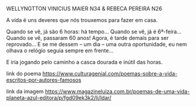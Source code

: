WELLYNGTTON VINICIUS MAIER N34  &  REBECA PEREIRA N26    

A vida é uns deveres que nós trouxemos para fazer em casa.

Quando se vê, já são 6 horas: há tempo…
Quando se vê, já é 6ª-feira…
Quando se vê, passaram 60 anos!
Agora, é tarde demais para ser reprovado…
E se me dessem – um dia – uma outra oportunidade,
eu nem olhava o relógio
seguia sempre em frente…

E iria jogando pelo caminho a casca dourada e inútil das horas.

link do poema
https://www.culturagenial.com/poemas-sobre-a-vida-escritos-por-autores-famosos

link da imagem
https://www.magazineluiza.com.br/poemas-de-uma-vida-planeta-azul-editora/p/fgd09ek3k2/li/ldar/
